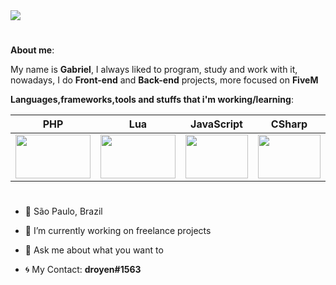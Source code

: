 <img src="https://cdn.discordapp.com/attachments/890289168700297271/890701282417979482/banner_github.png">

# 

<b>About me</b>:

My name is <b>Gabriel</b>, I always liked to program, study and work with it, nowadays, I do <b>Front-end</b> and <b>Back-end</b> projects, more focused on <b>FiveM</b>

<b>Languages,frameworks,tools and stuffs that i'm working/learning</b>:


PHP | Lua | JavaScript | CSharp | Python | Node.js | TypeScript | React.js | HTML5 | CSS3 |
--------- | --------- | --------- | --------- | --------- | --------- | --------- | --------- | --------- | --------- |
<img src="https://cdn.discordapp.com/attachments/770846775287742468/855857603586162739/php.png" width="120vw" height="70vh"> | <img src="https://upload.wikimedia.org/wikipedia/commons/thumb/c/cf/Lua-Logo.svg/1200px-Lua-Logo.svg.png" width="120vw" height="70vh"> | <img src="https://upload.wikimedia.org/wikipedia/commons/thumb/9/99/Unofficial_JavaScript_logo_2.svg/480px-Unofficial_JavaScript_logo_2.svg.png" width="100vw" height="70vh"> | <img src="https://cdn.discordapp.com/attachments/770846775287742468/854776314966704178/Csharp_Logo.png" width="100vw" height="70vh"> | <img src="https://cdn.discordapp.com/attachments/770846775287742468/854775938302476288/4846343.png" width="100vw" height="70vh"> | <img src="https://cdn.discordapp.com/attachments/770846775287742468/854776908340002856/68747470733a2f2f74686964752e6465762f696d616765732f4e6f64656a732e737667.png" width="100vw" height="70vh"> | <img src="https://cdn.discordapp.com/attachments/770846775287742468/854777341338714142/68747470733a2f2f75706c6f61642e77696b696d656469612e6f72672f77696b6970656469612f636f6d6d6f6e732f746875.png" width="100vw" height="70vh"> | <img src="https://cdn.discordapp.com/attachments/770846775287742468/854777962339237928/2507930-middle.png" width="100vw" height="70vh"> | <img src="https://logodownload.org/wp-content/uploads/2016/10/html5-logo-10.png" width="100vw" height="70vh"> | <img src="https://cdn.345tool.com/public/logos/css-formatter-logo.png" width="100vw" height="70vh"> |

#

- 📍 São Paulo, Brazil
- 🔭 I’m currently working on freelance projects
- 💬 Ask me about what you want to

- 🌀 My Contact: <b>droyen#1563</b>

#

